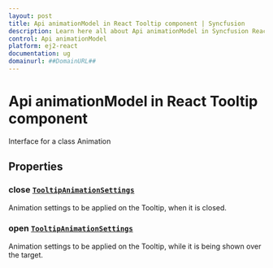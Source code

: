 ```yaml
---
layout: post
title: Api animationModel in React Tooltip component | Syncfusion
description: Learn here all about Api animationModel in Syncfusion React Tooltip component of Syncfusion Essential JS 2 and more.
control: Api animationModel 
platform: ej2-react
documentation: ug
domainurl: ##DomainURL##
---
```


# Api animationModel in React Tooltip component

Interface for a class Animation

## Properties

### close [`TooltipAnimationSettings`](https://ej2.syncfusion.com/react/documentation/api-tooltipAnimationSettings.html)

Animation settings to be applied on the Tooltip, when it is closed.

### open [`TooltipAnimationSettings`](https://ej2.syncfusion.com/react/documentation/api-tooltipAnimationSettings.html)

Animation settings to be applied on the Tooltip, while it is being shown over the target.
